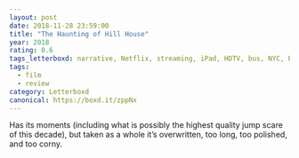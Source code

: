 ```yaml
---
layout: post 
date: 2018-11-28 23:59:00
title: "The Haunting of Hill House"
year: 2018
rating: 0.6
tags_letterboxd: narrative, Netflix, streaming, iPad, HDTV, bus, NYC, Philadelphia
tags:
  - film
  - review
category: Letterboxd
canonical: https://boxd.it/zppNx
---
```


Has its moments (including what is possibly the highest quality jump scare of this decade), but taken as a whole it’s overwritten, too long, too polished, and too corny.